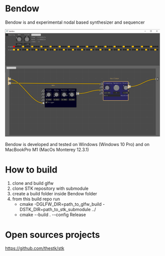 # Bendow

Bendow is and experimental nodal based synthesizer and sequencer


![UI preview of Jivaro 0](images/bendow.png)


Bendow is developed and tested on Windows (Windows 10 Pro) and on MacBookPro M1 (MacOs Monterey 12.3.1)

# How to build
1. clone and build glfw
2. clone STK repository with submodule
3. create a build folder inside Bendow folder
4. from this build repo run
    - cmake -DGLFW_DIR=path_to_glfw_build -DSTK_DIR=path_to_stk_submodule ../
    - cmake --build . --config Release

# Open sources projects
https://github.com/thestk/stk

